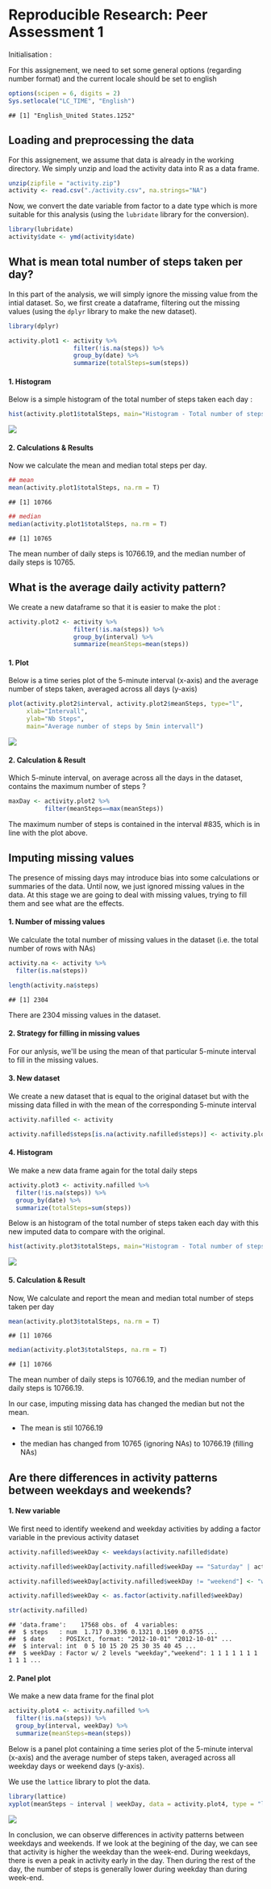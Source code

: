 # Reproducible Research: Peer Assessment 1

Initialisation : 

For this assignement, we need to set some general options (regarding number format) and the current locale should be set to english



```r
options(scipen = 6, digits = 2)
Sys.setlocale("LC_TIME", "English")
```

```
## [1] "English_United States.1252"
```



## Loading and preprocessing the data


For this assignement, we assume that data is already in the working directory. We simply unzip and load the activity data into R as a data frame.


```r
unzip(zipfile = "activity.zip")
activity <- read.csv("./activity.csv", na.strings="NA")
```

Now, we convert the date variable from factor to a date type which is more suitable for this analysis (using the `lubridate` library for the conversion).


```r
library(lubridate)
activity$date <- ymd(activity$date)
```


## What is mean total number of steps taken per day?

In this part of the analysis, we will simply ignore the missing value from the intial dataset. So, we first create a dataframe, filtering out the missing values (using the `dplyr` library to make the new dataset).



```r
library(dplyr)

activity.plot1 <- activity %>%
                  filter(!is.na(steps)) %>%
                  group_by(date) %>%
                  summarize(totalSteps=sum(steps))
```

#### 1. Histogram

Below is a simple histogram of the total number of steps taken each day :


```r
hist(activity.plot1$totalSteps, main="Histogram - Total number of steps taken each day", xlab="steps")
```

![](./PA1_template_files/figure-html/unnamed-chunk-5-1.png) 

#### 2. Calculations & Results

Now we calculate the mean and median total steps per day.


```r
## mean
mean(activity.plot1$totalSteps, na.rm = T)
```

```
## [1] 10766
```

```r
## median
median(activity.plot1$totalSteps, na.rm = T)
```

```
## [1] 10765
```

The mean number of daily steps is 10766.19, and the median number of daily steps is 10765.

## What is the average daily activity pattern?

We create a new dataframe so that it is easier to make the plot : 


```r
activity.plot2 <- activity %>%
                  filter(!is.na(steps)) %>%
                  group_by(interval) %>%
                  summarize(meanSteps=mean(steps))
```


#### 1. Plot

Below is a time series plot of the 5-minute interval (x-axis) and the average number of steps taken, averaged across all days (y-axis)


```r
plot(activity.plot2$interval, activity.plot2$meanSteps, type="l",
     xlab="Intervall",
     ylab="Nb Steps",
     main="Average number of steps by 5min intervall")
```

![](./PA1_template_files/figure-html/unnamed-chunk-8-1.png) 

#### 2. Calculation & Result

Which 5-minute interval, on average across all the days in the dataset, contains the maximum number of steps ?


```r
maxDay <- activity.plot2 %>%
          filter(meanSteps==max(meanSteps))
```


The maximum number of steps is contained in the interval #835, which is in line with the plot above.



## Imputing missing values

The presence of missing days may introduce bias into some calculations or summaries of the data. Until now, we just ignored missing values in the data. At this stage we are going to deal with missing values, trying to fill them and see what are the effects.


#### 1. Number of missing values

We calculate the total number of missing values in the dataset (i.e. the total number of rows with NAs)


```r
activity.na <- activity %>%
  filter(is.na(steps))

length(activity.na$steps)
```

```
## [1] 2304
```

There are 2304 missing values in the dataset.


#### 2. Strategy for filling in missing values 

For our anlysis, we'll be using the mean of that particular 5-minute interval to fill in the missing values. 

#### 3. New dataset

We create a new dataset that is equal to the original dataset but with the missing data filled in with the mean of the corresponding 5-minute interval


```r
activity.nafilled <- activity

activity.nafilled$steps[is.na(activity.nafilled$steps)] <- activity.plot2$meanSteps[match(activity.nafilled$interval,activity.plot2$interval)][is.na(activity.nafilled$steps)]
```

#### 4. Histogram

We make a new data frame again for the total daily steps


```r
activity.plot3 <- activity.nafilled %>%
  filter(!is.na(steps)) %>%
  group_by(date) %>%
  summarize(totalSteps=sum(steps))
```

Below is an histogram of the total number of steps taken each day with this new imputed data to compare with the original.


```r
hist(activity.plot3$totalSteps, main="Histogram - Total number of steps taken each day", xlab="steps")
```

![](./PA1_template_files/figure-html/unnamed-chunk-13-1.png) 



#### 5. Calculation & Result

Now, We calculate and report the mean and median total number of steps taken per day


```r
mean(activity.plot3$totalSteps, na.rm = T)
```

```
## [1] 10766
```

```r
median(activity.plot3$totalSteps, na.rm = T)
```

```
## [1] 10766
```

The mean number of daily steps is 10766.19, and the median number of daily steps is 10766.19.

In our case, imputing missing data has changed the median but not the mean.

- The mean is stil 10766.19

- the median has changed from 10765 (ignoring NAs) to 10766.19 (filling NAs)



## Are there differences in activity patterns between weekdays and weekends?

#### 1. New variable

We first need to identify weekend and weekday activities by adding a factor variable in the previous activity dataset 


```r
activity.nafilled$weekDay <- weekdays(activity.nafilled$date)

activity.nafilled$weekDay[activity.nafilled$weekDay == "Saturday" | activity.nafilled$weekDay == "Sunday"] <- "weekend"

activity.nafilled$weekDay[activity.nafilled$weekDay != "weekend"] <- "weekday"

activity.nafilled$weekDay <- as.factor(activity.nafilled$weekDay)

str(activity.nafilled)
```

```
## 'data.frame':	17568 obs. of  4 variables:
##  $ steps   : num  1.717 0.3396 0.1321 0.1509 0.0755 ...
##  $ date    : POSIXct, format: "2012-10-01" "2012-10-01" ...
##  $ interval: int  0 5 10 15 20 25 30 35 40 45 ...
##  $ weekDay : Factor w/ 2 levels "weekday","weekend": 1 1 1 1 1 1 1 1 1 1 ...
```

#### 2. Panel plot

We make a new data frame for the final plot


```r
activity.plot4 <- activity.nafilled %>%
  filter(!is.na(steps)) %>%
  group_by(interval, weekDay) %>%
  summarize(meanSteps=mean(steps))
```


Below is a panel plot containing a time series plot of the 5-minute interval (x-axis) and the average number of steps taken, averaged across all weekday days or weekend days (y-axis).

We use the `lattice` library to plot the data.


```r
library(lattice)
xyplot(meanSteps ~ interval | weekDay, data = activity.plot4, type = "l", lwd = 2, layout = c(1, 2), ylab = "Number of steps")
```

![](./PA1_template_files/figure-html/unnamed-chunk-17-1.png) 

In conclusion, we can observe differences in activity patterns between weekdays and weekends. If we look at the begining of the day, we can see that activity is higher the weekday than the week-end. During weekdays, there is even a peak in activity early in the day. Then during the rest of the day, the number of steps is generally lower during weekday than during week-end.



